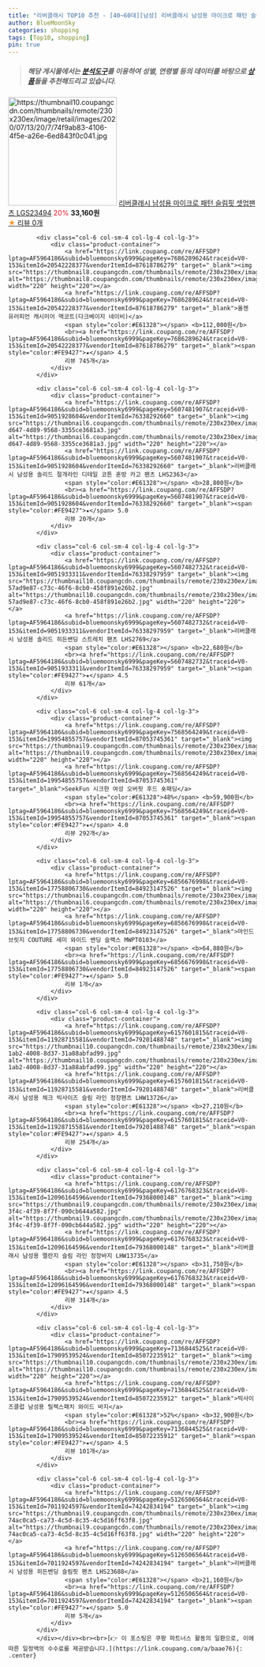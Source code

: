 ```yaml
---
title: "리버클래시 TOP10 추천 - [40~60대][남성] 리버클래시 남성용 마이크로 패턴 슬림핏 셋업팬츠 LGS23494"
author: BlueMoonSky
categories: shopping
tags: [Top10, shopping]
pin: true
---
```


> ##### 해당 게시물에서는 [**분석도구**](https://itemscout.io/)를 이용하여 **성별**, **연령별** 등의 데이터를 바탕으로 [**상품**](https://link.coupang.com/a/baae76)들을 추천해드리고 있습니다.
<div class="container"><div class="row">
            <div class="col-6 col-sm-4 col-lg-4 col-lg-3">
                <div class="product-container">
                    <a href="https://link.coupang.com/re/AFFSDP?lptag=AF5964186&subid=bluemoonsky6999&pageKey=1832274899&traceid=V0-153&itemId=3116375498&vendorItemId=71095217776" target="_blank"><img src="https://thumbnail10.coupangcdn.com/thumbnails/remote/230x230ex/image/retail/images/2020/07/13/20/7/74f9ab83-4106-4f5e-a26e-6ed843f0c041.jpg" alt="https://thumbnail10.coupangcdn.com/thumbnails/remote/230x230ex/image/retail/images/2020/07/13/20/7/74f9ab83-4106-4f5e-a26e-6ed843f0c041.jpg" width="220" height="220"></a>
                    <a href="https://link.coupang.com/re/AFFSDP?lptag=AF5964186&subid=bluemoonsky6999&pageKey=1832274899&traceid=V0-153&itemId=3116375498&vendorItemId=71095217776" target="_blank">리버클래시 남성용 마이크로 패턴 슬림핏 셋업팬츠 LGS23494</a>
                    <span style="color:#E61328">20%</span> <b>33,160원</b>
                    <br><a href="https://link.coupang.com/re/AFFSDP?lptag=AF5964186&subid=bluemoonsky6999&pageKey=1832274899&traceid=V0-153&itemId=3116375498&vendorItemId=71095217776" target="_blank"><span style="color:#FE9427">★</span> 
                    리뷰 0개</a>
                </div>
            </div>
            
            <div class="col-6 col-sm-4 col-lg-4 col-lg-3">
                <div class="product-container">
                    <a href="https://link.coupang.com/re/AFFSDP?lptag=AF5964186&subid=bluemoonsky6999&pageKey=7686289624&traceid=V0-153&itemId=20542228377&vendorItemId=87618786279" target="_blank"><img src="https://thumbnail8.coupangcdn.com/thumbnails/remote/230x230ex/image/vendor_inventory/8235/2667958bb73d382ba41d765911b3d2252226cbbfe946e3f1048bb3175f5f.png" alt="https://thumbnail8.coupangcdn.com/thumbnails/remote/230x230ex/image/vendor_inventory/8235/2667958bb73d382ba41d765911b3d2252226cbbfe946e3f1048bb3175f5f.png" width="220" height="220"></a>
                    <a href="https://link.coupang.com/re/AFFSDP?lptag=AF5964186&subid=bluemoonsky6999&pageKey=7686289624&traceid=V0-153&itemId=20542228377&vendorItemId=87618786279" target="_blank">올젠 유러피언 캐시미어 맥코트(다크베이지 네이비)</a>
                    <span style="color:#E61328"></span> <b>112,000원</b>
                    <br><a href="https://link.coupang.com/re/AFFSDP?lptag=AF5964186&subid=bluemoonsky6999&pageKey=7686289624&traceid=V0-153&itemId=20542228377&vendorItemId=87618786279" target="_blank"><span style="color:#FE9427">★</span> 4.5
                    리뷰 745개</a>
                </div>
            </div>
            
            <div class="col-6 col-sm-4 col-lg-4 col-lg-3">
                <div class="product-container">
                    <a href="https://link.coupang.com/re/AFFSDP?lptag=AF5964186&subid=bluemoonsky6999&pageKey=5607481907&traceid=V0-153&itemId=9051928604&vendorItemId=76338292660" target="_blank"><img src="https://thumbnail6.coupangcdn.com/thumbnails/remote/230x230ex/image/retail/images/2021/06/01/13/7/e16aef5b-d647-4d89-9568-3355ce3681a3.jpg" alt="https://thumbnail6.coupangcdn.com/thumbnails/remote/230x230ex/image/retail/images/2021/06/01/13/7/e16aef5b-d647-4d89-9568-3355ce3681a3.jpg" width="220" height="220"></a>
                    <a href="https://link.coupang.com/re/AFFSDP?lptag=AF5964186&subid=bluemoonsky6999&pageKey=5607481907&traceid=V0-153&itemId=9051928604&vendorItemId=76338292660" target="_blank">리버클래시 남성용 솔리드 절개라인 디테일 코튼 혼방 카고 팬츠 LHS2363</a>
                    <span style="color:#E61328"></span> <b>28,800원</b>
                    <br><a href="https://link.coupang.com/re/AFFSDP?lptag=AF5964186&subid=bluemoonsky6999&pageKey=5607481907&traceid=V0-153&itemId=9051928604&vendorItemId=76338292660" target="_blank"><span style="color:#FE9427">★</span> 5.0
                    리뷰 20개</a>
                </div>
            </div>
            
            <div class="col-6 col-sm-4 col-lg-4 col-lg-3">
                <div class="product-container">
                    <a href="https://link.coupang.com/re/AFFSDP?lptag=AF5964186&subid=bluemoonsky6999&pageKey=5607482732&traceid=V0-153&itemId=9051933311&vendorItemId=76338297959" target="_blank"><img src="https://thumbnail10.coupangcdn.com/thumbnails/remote/230x230ex/image/retail/images/507895698854662-57ad9e87-c73c-46f6-8cb0-458f891e26b2.jpg" alt="https://thumbnail10.coupangcdn.com/thumbnails/remote/230x230ex/image/retail/images/507895698854662-57ad9e87-c73c-46f6-8cb0-458f891e26b2.jpg" width="220" height="220"></a>
                    <a href="https://link.coupang.com/re/AFFSDP?lptag=AF5964186&subid=bluemoonsky6999&pageKey=5607482732&traceid=V0-153&itemId=9051933311&vendorItemId=76338297959" target="_blank">리버클래시 남성용 솔리드 히든밴딩 스트레치 팬츠 LHS2769</a>
                    <span style="color:#E61328"></span> <b>22,680원</b>
                    <br><a href="https://link.coupang.com/re/AFFSDP?lptag=AF5964186&subid=bluemoonsky6999&pageKey=5607482732&traceid=V0-153&itemId=9051933311&vendorItemId=76338297959" target="_blank"><span style="color:#FE9427">★</span> 4.5
                    리뷰 61개</a>
                </div>
            </div>
            
            <div class="col-6 col-sm-4 col-lg-4 col-lg-3">
                <div class="product-container">
                    <a href="https://link.coupang.com/re/AFFSDP?lptag=AF5964186&subid=bluemoonsky6999&pageKey=7568564249&traceid=V0-153&itemId=19954855757&vendorItemId=87053745361" target="_blank"><img src="https://thumbnail9.coupangcdn.com/thumbnails/remote/230x230ex/image/vendor_inventory/e72d/eb212aefa9b69fb799d484baa21bfbfc2126e8c73ad1fae1cee8975460a9.jpg" alt="https://thumbnail9.coupangcdn.com/thumbnails/remote/230x230ex/image/vendor_inventory/e72d/eb212aefa9b69fb799d484baa21bfbfc2126e8c73ad1fae1cee8975460a9.jpg" width="220" height="220"></a>
                    <a href="https://link.coupang.com/re/AFFSDP?lptag=AF5964186&subid=bluemoonsky6999&pageKey=7568564249&traceid=V0-153&itemId=19954855757&vendorItemId=87053745361" target="_blank">SeekFun 시크한 여성 오버핏 후드 숏패딩</a>
                    <span style="color:#E61328">48%</span> <b>59,900원</b>
                    <br><a href="https://link.coupang.com/re/AFFSDP?lptag=AF5964186&subid=bluemoonsky6999&pageKey=7568564249&traceid=V0-153&itemId=19954855757&vendorItemId=87053745361" target="_blank"><span style="color:#FE9427">★</span> 4.0
                    리뷰 292개</a>
                </div>
            </div>
            
            <div class="col-6 col-sm-4 col-lg-4 col-lg-3">
                <div class="product-container">
                    <a href="https://link.coupang.com/re/AFFSDP?lptag=AF5964186&subid=bluemoonsky6999&pageKey=6856676998&traceid=V0-153&itemId=17758806730&vendorItemId=84923147526" target="_blank"><img src="https://thumbnail6.coupangcdn.com/thumbnails/remote/230x230ex/image/rs_quotation_api/gopuarud/1d050a8d54004ad9ae63a00a36239f67.jpg" alt="https://thumbnail6.coupangcdn.com/thumbnails/remote/230x230ex/image/rs_quotation_api/gopuarud/1d050a8d54004ad9ae63a00a36239f67.jpg" width="220" height="220"></a>
                    <a href="https://link.coupang.com/re/AFFSDP?lptag=AF5964186&subid=bluemoonsky6999&pageKey=6856676998&traceid=V0-153&itemId=17758806730&vendorItemId=84923147526" target="_blank">마인드브릿지 COUTURE 세미 와이드 밴딩 슬랙스 MWPT0103</a>
                    <span style="color:#E61328"></span> <b>64,880원</b>
                    <br><a href="https://link.coupang.com/re/AFFSDP?lptag=AF5964186&subid=bluemoonsky6999&pageKey=6856676998&traceid=V0-153&itemId=17758806730&vendorItemId=84923147526" target="_blank"><span style="color:#FE9427">★</span> 5.0
                    리뷰 1개</a>
                </div>
            </div>
            
            <div class="col-6 col-sm-4 col-lg-4 col-lg-3">
                <div class="product-container">
                    <a href="https://link.coupang.com/re/AFFSDP?lptag=AF5964186&subid=bluemoonsky6999&pageKey=6157601815&traceid=V0-153&itemId=11928715581&vendorItemId=79201488748" target="_blank"><img src="https://thumbnail10.coupangcdn.com/thumbnails/remote/230x230ex/image/retail/images/2021/11/02/14/6/1773ddc9-1ab2-4008-8d37-31a88abfad99.jpg" alt="https://thumbnail10.coupangcdn.com/thumbnails/remote/230x230ex/image/retail/images/2021/11/02/14/6/1773ddc9-1ab2-4008-8d37-31a88abfad99.jpg" width="220" height="220"></a>
                    <a href="https://link.coupang.com/re/AFFSDP?lptag=AF5964186&subid=bluemoonsky6999&pageKey=6157601815&traceid=V0-153&itemId=11928715581&vendorItemId=79201488748" target="_blank">리버클래시 남성용 체크 빅사이즈 슬림 라인 정장팬츠 LHW13726</a>
                    <span style="color:#E61328"></span> <b>27,210원</b>
                    <br><a href="https://link.coupang.com/re/AFFSDP?lptag=AF5964186&subid=bluemoonsky6999&pageKey=6157601815&traceid=V0-153&itemId=11928715581&vendorItemId=79201488748" target="_blank"><span style="color:#FE9427">★</span> 4.5
                    리뷰 254개</a>
                </div>
            </div>
            
            <div class="col-6 col-sm-4 col-lg-4 col-lg-3">
                <div class="product-container">
                    <a href="https://link.coupang.com/re/AFFSDP?lptag=AF5964186&subid=bluemoonsky6999&pageKey=6176768323&traceid=V0-153&itemId=12096164596&vendorItemId=79368000148" target="_blank"><img src="https://thumbnail9.coupangcdn.com/thumbnails/remote/230x230ex/image/retail/images/2021/11/12/13/7/49c7dc73-3f4c-4f39-8f7f-090cb644a582.jpg" alt="https://thumbnail9.coupangcdn.com/thumbnails/remote/230x230ex/image/retail/images/2021/11/12/13/7/49c7dc73-3f4c-4f39-8f7f-090cb644a582.jpg" width="220" height="220"></a>
                    <a href="https://link.coupang.com/re/AFFSDP?lptag=AF5964186&subid=bluemoonsky6999&pageKey=6176768323&traceid=V0-153&itemId=12096164596&vendorItemId=79368000148" target="_blank">리버클래시 남성용 멜란지 슬림 라인 정장바지 LHW13735</a>
                    <span style="color:#E61328"></span> <b>31,750원</b>
                    <br><a href="https://link.coupang.com/re/AFFSDP?lptag=AF5964186&subid=bluemoonsky6999&pageKey=6176768323&traceid=V0-153&itemId=12096164596&vendorItemId=79368000148" target="_blank"><span style="color:#FE9427">★</span> 4.5
                    리뷰 314개</a>
                </div>
            </div>
            
            <div class="col-6 col-sm-4 col-lg-4 col-lg-3">
                <div class="product-container">
                    <a href="https://link.coupang.com/re/AFFSDP?lptag=AF5964186&subid=bluemoonsky6999&pageKey=7136844525&traceid=V0-153&itemId=17909539524&vendorItemId=85072235912" target="_blank"><img src="https://thumbnail10.coupangcdn.com/thumbnails/remote/230x230ex/image/rs_quotation_api/t7uabzqr/f7447b99c1384a8890089587e0da6526.jpg" alt="https://thumbnail10.coupangcdn.com/thumbnails/remote/230x230ex/image/rs_quotation_api/t7uabzqr/f7447b99c1384a8890089587e0da6526.jpg" width="220" height="220"></a>
                    <a href="https://link.coupang.com/re/AFFSDP?lptag=AF5964186&subid=bluemoonsky6999&pageKey=7136844525&traceid=V0-153&itemId=17909539524&vendorItemId=85072235912" target="_blank">빅사이즈클럽 남성용 릴렉스패치 와이드 바지</a>
                    <span style="color:#E61328">52%</span> <b>32,900원</b>
                    <br><a href="https://link.coupang.com/re/AFFSDP?lptag=AF5964186&subid=bluemoonsky6999&pageKey=7136844525&traceid=V0-153&itemId=17909539524&vendorItemId=85072235912" target="_blank"><span style="color:#FE9427">★</span> 4.5
                    리뷰 101개</a>
                </div>
            </div>
            
            <div class="col-6 col-sm-4 col-lg-4 col-lg-3">
                <div class="product-container">
                    <a href="https://link.coupang.com/re/AFFSDP?lptag=AF5964186&subid=bluemoonsky6999&pageKey=5126506564&traceid=V0-153&itemId=7011924597&vendorItemId=74242834194" target="_blank"><img src="https://thumbnail9.coupangcdn.com/thumbnails/remote/230x230ex/image/retail/images/88172012025034-74ac0ca5-ca73-4c5d-8c35-4c5d16ff63f8.jpg" alt="https://thumbnail9.coupangcdn.com/thumbnails/remote/230x230ex/image/retail/images/88172012025034-74ac0ca5-ca73-4c5d-8c35-4c5d16ff63f8.jpg" width="220" height="220"></a>
                    <a href="https://link.coupang.com/re/AFFSDP?lptag=AF5964186&subid=bluemoonsky6999&pageKey=5126506564&traceid=V0-153&itemId=7011924597&vendorItemId=74242834194" target="_blank">리버클래시 남성용 히든밴딩 슬림핏 팬츠 LHS23688</a>
                    <span style="color:#E61328"></span> <b>21,160원</b>
                    <br><a href="https://link.coupang.com/re/AFFSDP?lptag=AF5964186&subid=bluemoonsky6999&pageKey=5126506564&traceid=V0-153&itemId=7011924597&vendorItemId=74242834194" target="_blank"><span style="color:#FE9427">★</span> 5.0
                    리뷰 5개</a>
                </div>
            </div>
            </div></div><br><br>[👉 이 포스팅은 쿠팡 파트너스 활동의 일환으로, 이에 따른 일정액의 수수료를 제공받습니다.](https://link.coupang.com/a/baae76){: .center}